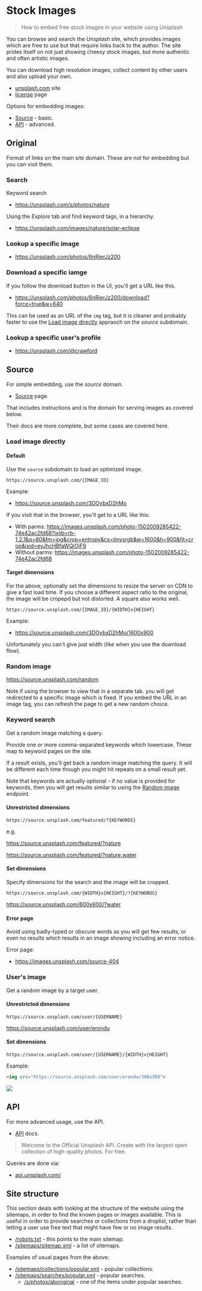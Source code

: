 # Stock Images
> How to embed free stock images in your website using Unsplash

You can browse and search the _Unsplash_ site, which provides images which are free to use but that require links back to the author. The site prides itself on not just showing cheesy stock images, but more authentic and often artistic images.

You can download high resolution images, collect content by other users and also upload your own. 

- [unsplash.com](https://unsplash.com) site
- [license](https://unsplash.com) page

Options for embedding images:

- [Source](#source) - basic.
- [API](#api) - advanced.


## Original

Format of links on the main site domain. These are not for embedding but you can visit them.


### Search 

Keyword search

- https://unsplash.com/s/photos/nature

Using the _Explore_ tab and find keyword tags, in a hierarchy.

- https://unsplash.com/images/nature/solar-eclipse

### Lookup a specific image

- https://unsplash.com/photos/6nRierJz200

### Download a specific iamge

If you follow the download button in the UI, you'll get a URL like this.

- https://unsplash.com/photos/6nRierJz200/download?force=true&w=640

This can be used as an URL of the `img` tag, but it is cleaner and probably faster to use the [Load image directly](#load-image-directly) appraoch on the _source_ subdomain.

### Lookup a specific user's profile

- https://unsplash.com/@crawford


## Source

For simple embedding, use the _source_ domain.

- [Source](https://source.unsplash.com/) page.

That includes instructions and is the domain for serving images as covered below.

Their docs are more complete, but some cases are covered here.

### Load image directly

#### Default

Use the `source` subdomain to load an optimized image.

```
https://source.unsplash.com/{IMAGE_ID}
```

Example:

- https://source.unsplash.com/3DOybxD2hMo

If you visit that in the browser, you'll get to a URL like this:

- With parms: https://images.unsplash.com/photo-1502009285422-74e42ac2fd68?ixlib=rb-1.2.1&q=80&fm=jpg&crop=entropy&cs=tinysrgb&w=1600&h=900&fit=crop&ixid=eyJhcHBfaWQiOjF9
- Without parms: https://images.unsplash.com/photo-1502009285422-74e42ac2fd68

#### Target dimensions

For the above, optionally set the dimensions to resize the server on CDN to give a fast load time. If you choose a different aspect ratio to the original, the image will be cropepd but not distorted. A square also works well.

```
https://source.unsplash.com/{IMAGE_ID}/{WIDTH}x{HEIGHT}
```

Example:

- https://source.unsplash.com/3DOybxD2hMo/1600x900

Unfortunately you can't give just width (like when you use the download flow).


### Random image

https://source.unsplash.com/random

Note if using the browser to view that in a separate tab. you will get redirected to a specific image which is fixed. If you embed the URL in an image tag, you can refresh the page to get a new random choice. 


### Keyword search

Get a random image matching a query.

Provide one or more comma-separated keywords which lowercase. These map to keyword pages on the site.

If a result exists, you'll get back a random image matching the query. It will be different each time though you might hit repeats on a small result yet.

Note that keywords are actually optional - if no value is provided for keywords, then you will get results similar to using the [Random image](#random-image) endpoint.

#### Unrestricted dimensions

```
https://source.unsplash.com/featured/?{KEYWORDS}
```

e.g.

https://source.unsplash.com/featured/?nature

https://source.unsplash.com/featured/?nature,water

#### Set dimensions

Specify dimensions for the search and the image will be cropped.

```
https://source.unsplash.com/{WIDTH}x{HEIGHT}/?{KEYWORDS}
```

https://source.unsplash.com/600x600/?water

#### Error page

Avoid using badly-typed or obscure words as you will get few results, or even no results which results in an image showing including an error notice.

Error page:

- https://images.unsplash.com/source-404


### User's image

Get a random image by a target user.

#### Unrestricted dimensions

```
https://source.unsplash.com/user/{USERNAME}
```

https://source.unsplash.com/user/erondu

#### Set dimensions

```
https://source.unsplash.com/user/{USERNAME}/{WIDTH}x{HEIGHT}
```

Example:

```markdown
<img src="https://source.unsplash.com/user/erondu/300x300">
```

<img src="https://source.unsplash.com/user/erondu/300x300">


## API

For more advanced usage, use the API.

- [API](https://unsplash.com/developers) docs.

> Welcome to the Official Unsplash API. Create with the largest open collection of high-quality photos. For free.

Queries are done via:

- [api.unsplash.com/](https://api.unsplash.com/)


## Site structure

This section deals with looking at the structure of the website using the sitemaps, in order to find the known pages or images available. This is useful in order to provide searches or collections from a droplist, rather than letting a user use free text that might have few or no image results.

- [/robots.txt](https://unsplash.com/robots.txt) - this points to the main sitemap.
- [/sitemaps/sitemap.xml](https://unsplash.com/sitemaps/sitemap.xml) - a list of sitemaps.

Examples of usual pages from the above:

- [/sitemaps/collections/popular.xml](https://unsplash.com/sitemaps/collections/popular.xml) - popular collections.
- [/sitemaps/searches/popular.xml](https://unsplash.com/sitemaps/searches/popular.xml) - popular searches.
    - [/s/photos/aboriginal](https://unsplash.com/s/photos/aboriginal) - one of the items under popular searches.

